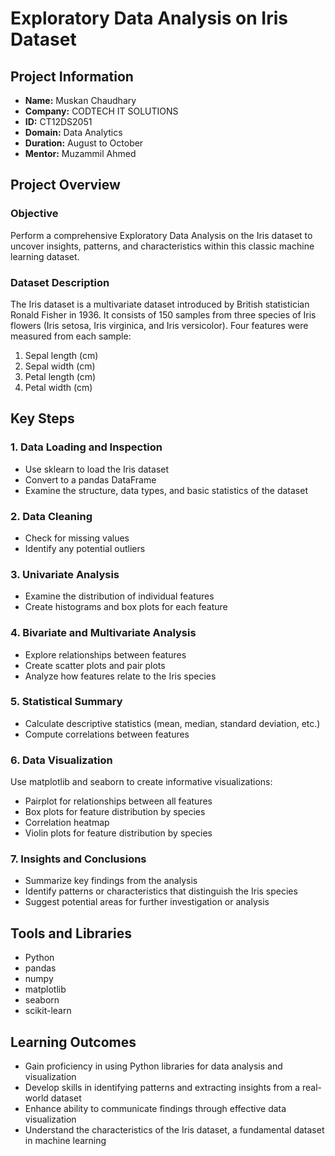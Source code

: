 # Exploratory Data Analysis on Iris Dataset

## Project Information
- **Name:** Muskan Chaudhary
- **Company:** CODTECH IT SOLUTIONS
- **ID:** CT12DS2051
- **Domain:** Data Analytics
- **Duration:** August to October
- **Mentor:** Muzammil Ahmed

## Project Overview

### Objective
Perform a comprehensive Exploratory Data Analysis on the Iris dataset to uncover insights, patterns, and characteristics within this classic machine learning dataset.

### Dataset Description
The Iris dataset is a multivariate dataset introduced by British statistician Ronald Fisher in 1936. It consists of 150 samples from three species of Iris flowers (Iris setosa, Iris virginica, and Iris versicolor). Four features were measured from each sample:

1. Sepal length (cm)
2. Sepal width (cm)
3. Petal length (cm)
4. Petal width (cm)

## Key Steps

### 1. Data Loading and Inspection
- Use sklearn to load the Iris dataset
- Convert to a pandas DataFrame
- Examine the structure, data types, and basic statistics of the dataset

### 2. Data Cleaning
- Check for missing values
- Identify any potential outliers

### 3. Univariate Analysis
- Examine the distribution of individual features
- Create histograms and box plots for each feature

### 4. Bivariate and Multivariate Analysis
- Explore relationships between features
- Create scatter plots and pair plots
- Analyze how features relate to the Iris species

### 5. Statistical Summary
- Calculate descriptive statistics (mean, median, standard deviation, etc.)
- Compute correlations between features

### 6. Data Visualization
Use matplotlib and seaborn to create informative visualizations:
- Pairplot for relationships between all features
- Box plots for feature distribution by species
- Correlation heatmap
- Violin plots for feature distribution by species

### 7. Insights and Conclusions
- Summarize key findings from the analysis
- Identify patterns or characteristics that distinguish the Iris species
- Suggest potential areas for further investigation or analysis

## Tools and Libraries
- Python
- pandas
- numpy
- matplotlib
- seaborn
- scikit-learn

## Learning Outcomes
- Gain proficiency in using Python libraries for data analysis and visualization
- Develop skills in identifying patterns and extracting insights from a real-world dataset
- Enhance ability to communicate findings through effective data visualization
- Understand the characteristics of the Iris dataset, a fundamental dataset in machine learning
